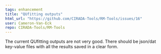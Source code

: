 ```yaml
---
tags: enhancement
title: "QUfitting outputs"
html_url: "https://github.com/CIRADA-Tools/RM-Tools/issues/16"
user: Cameron-Van-Eck
repo: CIRADA-Tools/RM-Tools
---
```


The current QUfitting outputs are not very good. There should be json/dat key-value files with all the results saved in a clear form.